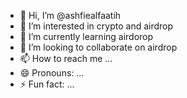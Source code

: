 - 👋 Hi, I’m @ashfiealfaatih
- 👀 I’m interested in crypto and airdrop
- 🌱 I’m currently learning airdorop
- 💞️ I’m looking to collaborate on airdrop
- 📫 How to reach me ...
- 😄 Pronouns: ...
- ⚡ Fun fact: ...

<!---
ashfiealfaatih/ashfiealfaatih is a ✨ special ✨ repository because its `README.md` (this file) appears on your GitHub profile.
You can click the Preview link to take a look at your changes.
--->
